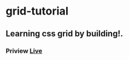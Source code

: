 # grid-tutorial

## Learning css grid by building!.

### Priview [Live](https://codepen.io/digitalguyco/pen/yLKwqGE)
